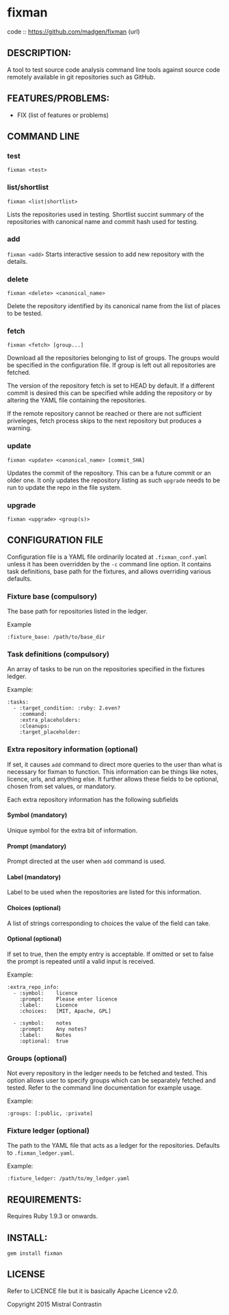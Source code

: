 # fixman

code  :: https://github.com/madgen/fixman (url)

## DESCRIPTION:

A tool to test source code analysis command line tools against source code
remotely available in git repositories such as GitHub.

## FEATURES/PROBLEMS:

* FIX (list of features or problems)


## COMMAND LINE

### test

`fixman <test>`

### list/shortlist

`fixman <list|shortlist>`

Lists the repositories used in testing. Shortlist succint summary
of the repositories with canonical name and commit hash used for
testing.

### add

`fixman <add>`
Starts interactive session to add new repository with the details.

### delete

`fixman <delete> <canonical_name>`

Delete the repository identified by its canonical name from the list of places
to be tested.

### fetch

`fixman <fetch> [group...]`

Download all the repositories belonging to list of groups. The groups would be
specified in the configuration file. If group is left out all repositories are
fetched.

The version of the repository fetch is set to HEAD by default. If a different
commit is desired this can be specified while adding the repository or by
altering the YAML file containing the repositories.

If the remote repository cannot be reached or there are not sufficient
priveleges, fetch process skips to the next repository but produces a
warning.

### update

`fixman <update> <canonical_name> [commit_SHA]`

Updates the commit of the repository. This can be a future commit or an older
one. It only updates the repository listing as such `upgrade` needs to be run to
update the repo in the file system.

### upgrade

`fixman <upgrade> <group(s)>`

## CONFIGURATION FILE

Configuration file is a YAML file ordinarily located at `.fixman_conf.yaml`
unless it has been overridden by the `-c` command line option. It contains
task definitions, base path for the fixtures, and allows overriding various
defaults.

### Fixture base (compulsory)

The base path for repositories listed in the ledger.

Example

```
:fixture_base: /path/to/base_dir
```

### Task definitions (compulsory)

An array of tasks to be run on the repositories specified in the fixtures
ledger.

Example:

```
:tasks:
  - :target_condition: :ruby: 2.even?
    :command:
    :extra_placeholders:
    :cleanups:
    :target_placeholder:
```

### Extra repository information (optional)

If set, it causes `add` command to direct more queries to the user than what
is necessary for fixman to function. This information can be things like notes,
licence, urls, and anything else. It further allows these fields to be optional,
chosen from set values, or mandatory.

Each extra repository information has the following subfields

#### Symbol (mandatory)
Unique symbol for the extra bit of information.

#### Prompt (mandatory)
Prompt directed at the user when `add` command is used.

#### Label (mandatory)
Label to be used when the repositories are listed for this information.

#### Choices (optional)
A list of strings corresponding to choices the value of the field can take.

#### Optional (optional)
If set to true, then the empty entry is acceptable. If omitted or set to false
the prompt is repeated until a valid input is received.

Example:

```
:extra_repo_info:
  - :symbol:    licence
    :prompt:    Please enter licence
    :label:     Licence
    :choices:   [MIT, Apache, GPL]

  - :symbol:    notes
    :prompt:    Any notes?
    :label:     Notes
    :optional:  true
```

### Groups (optional)

Not every repository in the ledger needs to be fetched and tested. This option
allows user to specify groups which can be separately fetched and tested. Refer
to the command line documentation for example usage.

Example:

```
:groups: [:public, :private]
```

### Fixture ledger (optional)

The path to the YAML file that acts as a ledger for the repositories. Defaults
to `.fixman_ledger.yaml`.

Example:

```
:fixture_ledger: /path/to/my_ledger.yaml
```

## REQUIREMENTS:

Requires Ruby 1.9.3 or onwards.

## INSTALL:

`gem install fixman`

## LICENSE

Refer to LICENCE file but it is basically Apache Licence v2.0.

Copyright 2015 Mistral Contrastin

